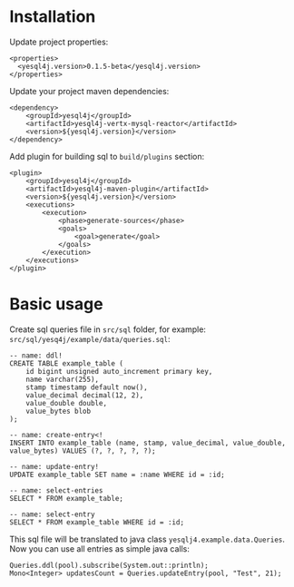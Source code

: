 # Installation
Update project properties:
```$xml
<properties>
  <yesql4j.version>0.1.5-beta</yesql4j.version>
</properties>
```

Update your project maven dependencies:
```$xml
<dependency>
    <groupId>yesql4j</groupId>
    <artifactId>yesql4j-vertx-mysql-reactor</artifactId>
    <version>${yesql4j.version}</version>
</dependency>
```

Add plugin for building sql to `build/plugins` section:
```$xml
<plugin>
    <groupId>yesql4j</groupId>
    <artifactId>yesql4j-maven-plugin</artifactId>
    <version>${yesql4j.version}</version>
    <executions>
        <execution>
            <phase>generate-sources</phase>
            <goals>
                <goal>generate</goal>
            </goals>
        </execution>
    </executions>
</plugin>
```

# Basic usage
Create sql queries file in `src/sql` folder, for example:
`src/sql/yesq4j/example/data/queries.sql`:
```$mysql
-- name: ddl!
CREATE TABLE example_table (
    id bigint unsigned auto_increment primary key,
    name varchar(255),
    stamp timestamp default now(),
    value_decimal decimal(12, 2),
    value_double double,
    value_bytes blob
);

-- name: create-entry<!
INSERT INTO example_table (name, stamp, value_decimal, value_double, value_bytes) VALUES (?, ?, ?, ?, ?);

-- name: update-entry!
UPDATE example_table SET name = :name WHERE id = :id;

-- name: select-entries
SELECT * FROM example_table;

-- name: select-entry
SELECT * FROM example_table WHERE id = :id;
```

This sql file will be translated to java class `yesqlj4.example.data.Queries`. 
Now you can use all entries as simple java calls:
```$mysql
Queries.ddl(pool).subscribe(System.out::println);
Mono<Integer> updatesCount = Queries.updateEntry(pool, "Test", 21);
```